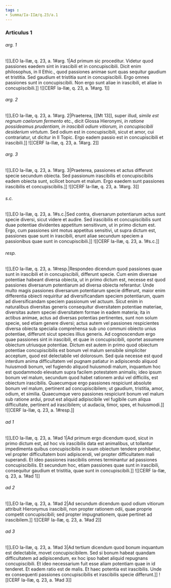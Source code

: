 ```yaml
---
tags : 
- Summa/Ia-IIæ/q.23/a.1
---
```


### Articulus 1

###### arg. 1
![[LEO Ia-IIæ, q. 23, a. 1#arg. 1|Ad primum sic proceditur. Videtur quod passiones eaedem sint in irascibili et in concupiscibili. Dicit enim philosophus, in II Ethic., quod passiones animae sunt quas sequitur gaudium et tristitia. Sed gaudium et tristitia sunt in concupiscibili. Ergo omnes passiones sunt in concupiscibili. Non ergo sunt aliae in irascibili, et aliae in concupiscibili.]]
![[CERF Ia-IIæ, q. 23, a. 1#arg. 1]]

###### arg. 2
![[LEO Ia-IIæ, q. 23, a. 1#arg. 2|Praeterea, [[Mt 13]], super illud, *simile est regnum caelorum fermento* etc., dicit Glossa Hieronymi, *in ratione possideamus prudentiam, in irascibili odium vitiorum, in concupiscibili desiderium virtutum*. Sed odium est in concupiscibili, sicut et amor, cui contrariatur, ut dicitur in II Topic. Ergo eadem passio est in concupiscibili et irascibili.]]
![[CERF Ia-IIæ, q. 23, a. 1#arg. 2]]

###### arg. 3
![[LEO Ia-IIæ, q. 23, a. 1#arg. 3|Praeterea, passiones et actus differunt specie secundum obiecta. Sed passionum irascibilis et concupiscibilis eadem obiecta sunt, scilicet bonum et malum. Ergo eaedem sunt passiones irascibilis et concupiscibilis.]]
![[CERF Ia-IIæ, q. 23, a. 1#arg. 3]]

###### s.c.
![[LEO Ia-IIæ, q. 23, a. 1#s.c.|Sed contra, diversarum potentiarum actus sunt specie diversi, sicut videre et audire. Sed irascibilis et concupiscibilis sunt duae potentiae dividentes appetitum sensitivum, ut in primo dictum est. Ergo, cum passiones sint motus appetitus sensitivi, ut supra dictum est, passiones quae sunt in irascibili, erunt aliae secundum speciem a passionibus quae sunt in concupiscibili.]]
![[CERF Ia-IIæ, q. 23, a. 1#s.c.]]

###### resp.
![[LEO Ia-IIæ, q. 23, a. 1#resp.|Respondeo dicendum quod passiones quae sunt in irascibili et in concupiscibili, differunt specie. Cum enim diversae potentiae habeant diversa obiecta, ut in primo dictum est, necesse est quod passiones diversarum potentiarum ad diversa obiecta referantur. Unde multo magis passiones diversarum potentiarum specie differunt, maior enim differentia obiecti requiritur ad diversificandam speciem potentiarum, quam ad diversificandam speciem passionum vel actuum. Sicut enim in naturalibus diversitas generis consequitur diversitatem potentiae materiae, diversitas autem speciei diversitatem formae in eadem materia; ita in actibus animae, actus ad diversas potentias pertinentes, sunt non solum specie, sed etiam genere diversi; actus autem vel passiones respicientes diversa obiecta specialia comprehensa sub uno communi obiecto unius potentiae, differunt sicut species illius generis. Ad cognoscendum ergo quae passiones sint in irascibili, et quae in concupiscibili, oportet assumere obiectum utriusque potentiae. Dictum est autem in primo quod obiectum potentiae concupiscibilis est bonum vel malum sensibile simpliciter acceptum, quod est delectabile vel dolorosum. Sed quia necesse est quod interdum anima difficultatem vel pugnam patiatur in adipiscendo aliquod huiusmodi bonum, vel fugiendo aliquod huiusmodi malum, inquantum hoc est quodammodo elevatum supra facilem potestatem animalis; ideo ipsum bonum vel malum, secundum quod habet rationem ardui vel difficilis, est obiectum irascibilis. Quaecumque ergo passiones respiciunt absolute bonum vel malum, pertinent ad concupiscibilem; ut gaudium, tristitia, amor, odium, et similia. Quaecumque vero passiones respiciunt bonum vel malum sub ratione ardui, prout est aliquid adipiscibile vel fugibile cum aliqua difficultate, pertinent ad irascibilem; ut audacia, timor, spes, et huiusmodi.]]
![[CERF Ia-IIæ, q. 23, a. 1#resp.]]

###### ad 1
![[LEO Ia-IIæ, q. 23, a. 1#ad 1|Ad primum ergo dicendum quod, sicut in primo dictum est, ad hoc vis irascibilis data est animalibus, ut tollantur impedimenta quibus concupiscibilis in suum obiectum tendere prohibetur, vel propter difficultatem boni adipiscendi, vel propter difficultatem mali superandi. Et ideo passiones irascibilis omnes terminantur ad passiones concupiscibilis. Et secundum hoc, etiam passiones quae sunt in irascibili, consequitur gaudium et tristitia, quae sunt in concupiscibili.]]
![[CERF Ia-IIæ, q. 23, a. 1#ad 1]]

###### ad 2
![[LEO Ia-IIæ, q. 23, a. 1#ad 2|Ad secundum dicendum quod odium vitiorum attribuit Hieronymus irascibili, non propter rationem odii, quae proprie competit concupiscibili; sed propter impugnationem, quae pertinet ad irascibilem.]]
![[CERF Ia-IIæ, q. 23, a. 1#ad 2]]

###### ad 3
![[LEO Ia-IIæ, q. 23, a. 1#ad 3|Ad tertium dicendum quod bonum inquantum est delectabile, movet concupiscibilem. Sed si bonum habeat quandam difficultatem ad adipiscendum, ex hoc ipso habet aliquid repugnans concupiscibili. Et ideo necessarium fuit esse aliam potentiam quae in id tenderet. Et eadem ratio est de malis. Et haec potentia est irascibilis. Unde ex consequenti passiones concupiscibilis et irascibilis specie differunt.]]
![[CERF Ia-IIæ, q. 23, a. 1#ad 3]]

